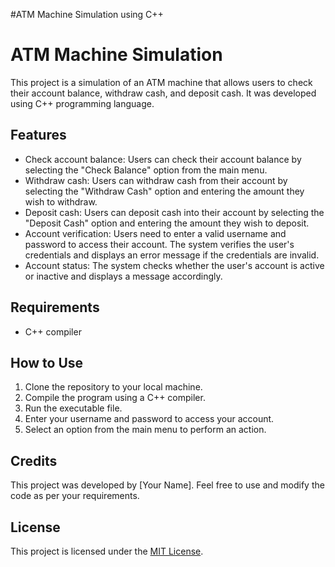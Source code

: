 #ATM Machine Simulation using C++

# ATM Machine Simulation

This project is a simulation of an ATM machine that allows users to check their account balance, withdraw cash, and deposit cash. It was developed using C++ programming language.

## Features

- Check account balance: Users can check their account balance by selecting the "Check Balance" option from the main menu.
- Withdraw cash: Users can withdraw cash from their account by selecting the "Withdraw Cash" option and entering the amount they wish to withdraw.
- Deposit cash: Users can deposit cash into their account by selecting the "Deposit Cash" option and entering the amount they wish to deposit.
- Account verification: Users need to enter a valid username and password to access their account. The system verifies the user's credentials and displays an error message if the credentials are invalid.
- Account status: The system checks whether the user's account is active or inactive and displays a message accordingly.

## Requirements

- C++ compiler

## How to Use

1. Clone the repository to your local machine.
2. Compile the program using a C++ compiler.
3. Run the executable file.
4. Enter your username and password to access your account.
5. Select an option from the main menu to perform an action.

## Credits

This project was developed by [Your Name]. Feel free to use and modify the code as per your requirements.

## License

This project is licensed under the [MIT License](https://opensource.org/licenses/MIT).
